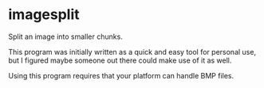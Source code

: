 # imagesplit
Split an image into smaller chunks.

This program was initially written as a quick and easy tool for personal use, but I figured maybe someone out there could make use of it as well.

Using this program requires that your platform can handle BMP files.
